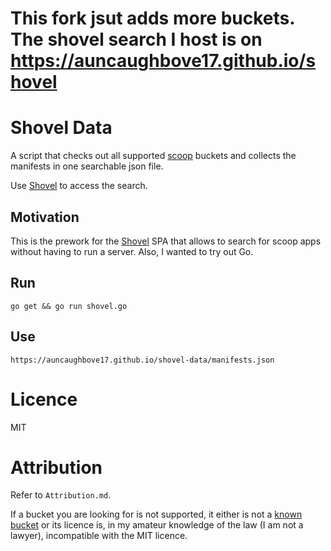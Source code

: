 # This fork jsut adds more buckets. The shovel search I host is on https://auncaughbove17.github.io/shovel

# Shovel Data

A script that checks out all supported [scoop](https://scoop.sh/) buckets and collects the manifests in one searchable json file.

Use [Shovel](https://shovel.sh) to access the search.

## Motivation

This is the prework for the [Shovel](https://shovel.sh) SPA that allows to search for scoop apps without having to run a server. Also, I wanted to try out Go.

## Run

`go get && go run shovel.go`

## Use

`https://auncaughbove17.github.io/shovel-data/manifests.json`

# Licence

MIT

# Attribution

Refer to `Attribution.md`.

If a bucket you are looking for is not supported, it either is not a [known bucket](https://github.com/lukesampson/scoop/blob/master/buckets.json) or its licence is, in my amateur knowledge of the law (I am not a lawyer), incompatible with the MIT licence.